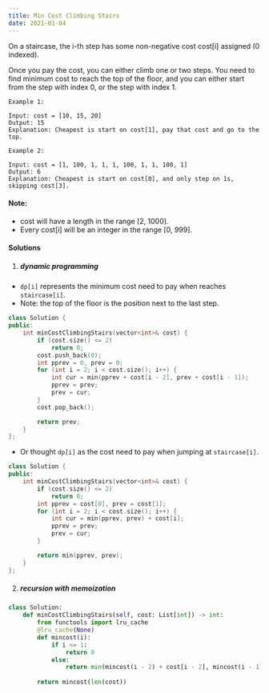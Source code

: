 ```yaml
---
title: Min Cost Climbing Stairs
date: 2021-01-04
---
```

On a staircase, the i-th step has some non-negative cost cost[i] assigned (0 indexed).

Once you pay the cost, you can either climb one or two steps. You need to find minimum cost to reach the top of the floor, and you can either start from the step with index 0, or the step with index 1.

```
Example 1:

Input: cost = [10, 15, 20]
Output: 15
Explanation: Cheapest is start on cost[1], pay that cost and go to the top.

Example 2:

Input: cost = [1, 100, 1, 1, 1, 100, 1, 1, 100, 1]
Output: 6
Explanation: Cheapest is start on cost[0], and only step on 1s, skipping cost[3].
```

#### Note:

-    cost will have a length in the range [2, 1000].
-    Every cost[i] will be an integer in the range [0, 999].


#### Solutions

1. ##### dynamic programming


- `dp[i]` represents the minimum cost need to pay when reaches `staircase[i]`.
- Note: the top of the floor is the position next to the last step.


```cpp
class Solution {
public:
    int minCostClimbingStairs(vector<int>& cost) {
        if (cost.size() <= 2)
            return 0;
        cost.push_back(0);
        int pprev = 0, prev = 0;
        for (int i = 2; i < cost.size(); i++) {
            int cur = min(pprev + cost[i - 2], prev + cost[i - 1]);
            pprev = prev;
            prev = cur;
        }
        cost.pop_back();

        return prev;
    }
};
```


- Or thought `dp[i]` as the cost need to pay when jumping at `staircase[i]`.

```cpp
class Solution {
public:
    int minCostClimbingStairs(vector<int>& cost) {
        if (cost.size() <= 2)
            return 0;
        int pprev = cost[0], prev = cost[1];
        for (int i = 2; i < cost.size(); i++) {
            int cur = min(pprev, prev) + cost[i];
            pprev = prev;
            prev = cur;
        }

        return min(pprev, prev);
    }
};
```


2. ##### recursion with memoization

```python
class Solution:
    def minCostClimbingStairs(self, cost: List[int]) -> int:
        from functools import lru_cache
        @lru_cache(None)
        def mincost(i):
            if i <= 1:
                return 0
            else:
                return min(mincost(i - 2) + cost[i - 2], mincost(i - 1) + cost[i - 1])
        
        return mincost(len(cost))
```